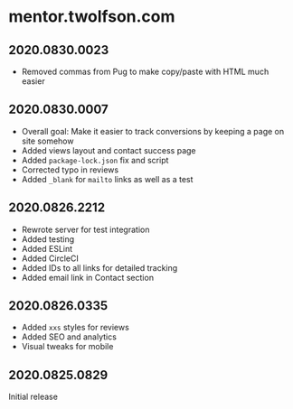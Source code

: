 # mentor.twolfson.com
## 2020.0830.0023
- Removed commas from Pug to make copy/paste with HTML much easier

## 2020.0830.0007
- Overall goal: Make it easier to track conversions by keeping a page on site somehow
- Added views layout and contact success page
- Added `package-lock.json` fix and script
- Corrected typo in reviews
- Added `_blank` for `mailto` links as well as a test

## 2020.0826.2212
- Rewrote server for test integration
- Added testing
- Added ESLint
- Added CircleCI
- Added IDs to all links for detailed tracking
- Added email link in Contact section

## 2020.0826.0335
- Added `xxs` styles for reviews
- Added SEO and analytics
- Visual tweaks for mobile

## 2020.0825.0829
Initial release
